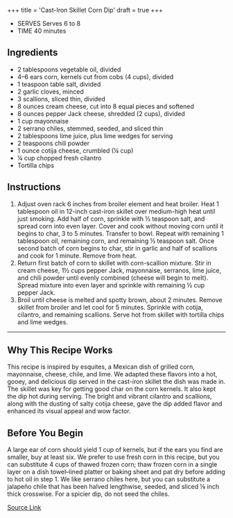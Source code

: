 +++
title = 'Cast-Iron Skillet Corn Dip'
draft = true
+++

- SERVES Serves 6 to 8
- TIME 40 minutes

## Ingredients

* 2 tablespoons vegetable oil, divided
* 4–6 ears corn, kernels cut from cobs (4 cups), divided
* 1 teaspoon table salt, divided
* 2 garlic cloves, minced
* 3 scallions, sliced thin, divided
* 8 ounces cream cheese, cut into 8 equal pieces and softened
* 8 ounces pepper Jack cheese, shredded (2 cups), divided
* 1 cup mayonnaise
* 2 serrano chiles, stemmed, seeded, and sliced thin
* 2 tablespoons lime juice, plus lime wedges for serving
* 2 teaspoons chili powder
* 1 ounce cotija cheese, crumbled (¼ cup)
* ¼ cup chopped fresh cilantro
* Tortilla chips

## Instructions

1. Adjust oven rack 6 inches from broiler element and heat broiler. Heat 1 tablespoon oil in 12-inch cast-iron skillet over medium-high heat until just smoking. Add half of corn, sprinkle with ½ teaspoon salt, and spread corn into even layer. Cover and cook without moving corn until it begins to char, 3 to 5 minutes. Transfer to bowl. Repeat with remaining 1 tablespoon oil, remaining corn, and remaining ½ teaspoon salt. Once second batch of corn begins to char, stir in garlic and half of scallions and cook for 1 minute. Remove from heat.
2. Return first batch of corn to skillet with corn-scallion mixture. Stir in cream cheese, 1½ cups pepper Jack, mayonnaise, serranos, lime juice, and chili powder until evenly combined (cheese will begin to melt). Spread mixture into even layer and sprinkle with remaining ½ cup pepper Jack.
3. Broil until cheese is melted and spotty brown, about 2 minutes. Remove skillet from broiler and let cool for 5 minutes. Sprinkle with cotija, cilantro, and remaining scallions. Serve hot from skillet with tortilla chips and lime wedges.

***

## Why This Recipe Works
This recipe is inspired by esquites, a Mexican dish of grilled corn, mayonnaise, cheese, chile, and lime. We adapted these flavors into a hot, gooey, and delicious dip served in the cast-iron skillet the dish was made in. The skillet was key for getting good char on the corn kernels. It also kept the dip hot during serving. The bright and vibrant cilantro and scallions, along with the dusting of salty cotija cheese, gave the dip added flavor and enhanced its visual appeal and wow factor.

## Before You Begin

A large ear of corn should yield 1 cup of kernels, but if the ears you find are smaller, buy at least six. We prefer to use fresh corn in this recipe, but you can substitute 4 cups of thawed frozen corn; thaw frozen corn in a single layer on a dish towel–lined platter or baking sheet and pat dry before adding to hot oil in step 1. We like serrano chiles here, but you can substitute a jalapeño chile that has been halved lengthwise, seeded, and sliced ⅛ inch thick crosswise. For a spicier dip, do not seed the chiles.

[Source Link](https://americastestkitchen.com/recipes/15836-cast-iron-skillet-corn-dip)
